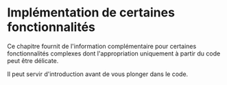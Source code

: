 # Implémentation de certaines fonctionnalités

Ce chapitre fournit de l'information complémentaire pour certaines fonctionnalités complexes dont l'appropriation uniquement à partir du code peut être délicate.

Il peut servir d'introduction avant de vous plonger dans le code.